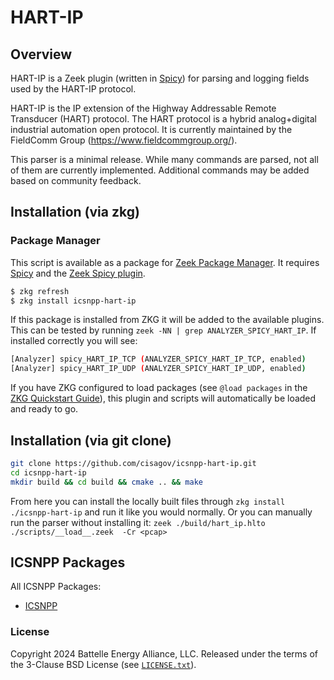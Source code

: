 # HART-IP

## Overview

HART-IP is a Zeek plugin (written in [Spicy](https://docs.zeek.org/projects/spicy/en/latest/)) for parsing and logging fields used by the HART-IP protocol.

HART-IP is the IP extension of the Highway Addressable Remote Transducer (HART) protocol.
The HART protocol is a hybrid analog+digital industrial automation open protocol.
It is currently maintained by the FieldComm Group (https://www.fieldcommgroup.org/).

This parser is a minimal release. While many commands are parsed, not all of them are currently implemented. Additional commands may be added based on community feedback.

## Installation (via zkg)

### Package Manager

This script is available as a package for [Zeek Package Manager](https://docs.zeek.org/projects/package-manager/en/stable/index.html). It requires [Spicy](https://docs.zeek.org/projects/spicy/en/latest/) and the [Zeek Spicy plugin](https://docs.zeek.org/projects/spicy/en/latest/zeek.html).

```bash
$ zkg refresh
$ zkg install icsnpp-hart-ip
```

If this package is installed from ZKG it will be added to the available plugins. This can be tested by running `zeek -NN | grep ANALYZER_SPICY_HART_IP`. If installed correctly you will see:
```bash
[Analyzer] spicy_HART_IP_TCP (ANALYZER_SPICY_HART_IP_TCP, enabled)
[Analyzer] spicy_HART_IP_UDP (ANALYZER_SPICY_HART_IP_UDP, enabled)
```

If you have ZKG configured to load packages (see `@load packages` in the [ZKG Quickstart Guide](https://docs.zeek.org/projects/package-manager/en/stable/quickstart.html)), this plugin and scripts will automatically be loaded and ready to go.

## Installation (via git clone)

```bash
git clone https://github.com/cisagov/icsnpp-hart-ip.git
cd icsnpp-hart-ip
mkdir build && cd build && cmake .. && make
```

From here you can install the locally built files through `zkg install ./icsnpp-hart-ip` and run it like you would normally.
Or you can manually run the parser without installing it: `zeek ./build/hart_ip.hlto ./scripts/__load__.zeek  -Cr <pcap>`

## ICSNPP Packages

All ICSNPP Packages:

* [ICSNPP](https://github.com/cisagov/icsnpp)

### License

Copyright 2024 Battelle Energy Alliance, LLC. Released under the terms of the 3-Clause BSD License (see [`LICENSE.txt`](./LICENSE.txt)).
